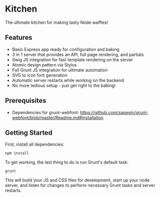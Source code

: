 Kitchen
=======

The ultimate kitchen for making tasty Node waffles!

## Features

* Basic Express app ready for configuration and baking
* 3 in 1 server that provides an API, full page rendering, and partials
* Swig JS integration for fast template rendering on the server
* Atomic design pattern via Stylus
* Full Grunt JS integration for ultimate automation
* SVG to icon font generation
* Automatic server restarts while working on the backend
* No more tedious setup - just get right to the baking!

## Prerequisites

* Dependencies for grunt-webfont: https://github.com/sapegin/grunt-webfont/blob/master/Readme.md#installation
  

## Getting Started

First, install all dependencies:
```
npm install
```

To get working, the last thing to do is run Grunt's default task:
```
grunt
```

This will build your JS and CSS files for development, start up your node server, and listen for changes to perform necessary Grunt tasks and server restarts.
